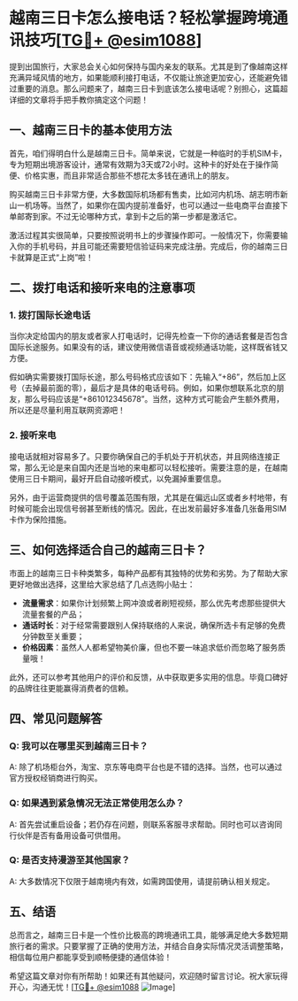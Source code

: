 # 越南三日卡怎么接电话？轻松掌握跨境通讯技巧[[TG💪+ @esim1088](https://t.me/s/esim1088)]

提到出国旅行，大家总会关心如何保持与国内亲友的联系。尤其是到了像越南这样充满异域风情的地方，如果能顺利接打电话，不仅能让旅途更加安心，还能避免错过重要的消息。那么问题来了，越南三日卡到底该怎么接电话呢？别担心，这篇超详细的文章将手把手教你搞定这个问题！

## 一、越南三日卡的基本使用方法

首先，咱们得明白什么是越南三日卡。简单来说，它就是一种临时的手机SIM卡，专为短期出境游客设计，通常有效期为3天或72小时。这种卡的好处在于操作简便、价格实惠，而且非常适合那些不想花太多钱在通讯上的朋友。

购买越南三日卡非常方便，大多数国际机场都有售卖，比如河内机场、胡志明市新山一机场等。当然了，如果你在国内提前准备好，也可以通过一些电商平台直接下单邮寄到家。不过无论哪种方式，拿到卡之后的第一步都是激活它。

激活过程其实很简单，只要按照说明书上的步骤操作即可。一般情况下，你需要输入你的手机号码，并且可能还需要短信验证码来完成注册。完成后，你的越南三日卡就算是正式“上岗”啦！

## 二、拨打电话和接听来电的注意事项

### 1. 拨打国际长途电话

当你决定给国内的朋友或者家人打电话时，记得先检查一下你的通话套餐是否包含国际长途服务。如果没有的话，建议使用微信语音或视频通话功能，这样既省钱又方便。

假如确实需要拨打国际长途，那么号码格式应该如下：先输入“+86”，然后加上区号（去掉最前面的零），最后才是具体的电话号码。例如，如果你想联系北京的朋友，那么号码应该是“+861012345678”。当然，这种方式可能会产生额外费用，所以还是尽量利用互联网资源吧！

### 2. 接听来电

接电话就相对容易多了。只要你确保自己的手机处于开机状态，并且网络连接正常，那么无论是来自国内还是当地的来电都可以轻松接听。需要注意的是，在越南使用三日卡期间，最好开启自动接听模式，以免漏掉重要信息。

另外，由于运营商提供的信号覆盖范围有限，尤其是在偏远山区或者乡村地带，有时候可能会出现信号弱甚至断线的情况。因此，在出发前最好多准备几张备用SIM卡作为保险措施。

## 三、如何选择适合自己的越南三日卡？

市面上的越南三日卡种类繁多，每种产品都有其独特的优势和劣势。为了帮助大家更好地做出选择，这里给大家总结了几点选购小贴士：

- **流量需求**：如果你计划频繁上网冲浪或者刷短视频，那么优先考虑那些提供大流量套餐的产品；
- **通话时长**：对于经常需要跟别人保持联络的人来说，确保所选卡有足够的免费分钟数至关重要；
- **价格因素**：虽然人人都希望物美价廉，但也不要一味追求低价而忽略了服务质量哦！

此外，还可以参考其他用户的评价和反馈，从中获取更多实用的信息。毕竟口碑好的品牌往往更能赢得消费者的信赖。

## 四、常见问题解答

### Q: 我可以在哪里买到越南三日卡？
A: 除了机场柜台外，淘宝、京东等电商平台也是不错的选择。当然，也可以通过官方授权经销商进行购买。

### Q: 如果遇到紧急情况无法正常使用怎么办？
A: 首先尝试重启设备；若仍存在问题，则联系客服寻求帮助。同时也可以咨询同行伙伴是否有备用设备可供借用。

### Q: 是否支持漫游至其他国家？
A: 大多数情况下仅限于越南境内有效，如需跨国使用，请提前确认相关规定。

## 五、结语

总而言之，越南三日卡是一个性价比极高的跨境通讯工具，能够满足绝大多数短期旅行者的需求。只要掌握了正确的使用方法，并结合自身实际情况灵活调整策略，相信每位用户都能享受到顺畅便捷的通信体验！

希望这篇文章对你有所帮助！如果还有其他疑问，欢迎随时留言讨论。祝大家玩得开心，沟通无忧！[[TG💪+ @esim1088](https://t.me/s/esim1088) ![Image](https://i.postimg.cc/4NQfJmqS/Snipaste-2025-05-13-00-14-12.png)]